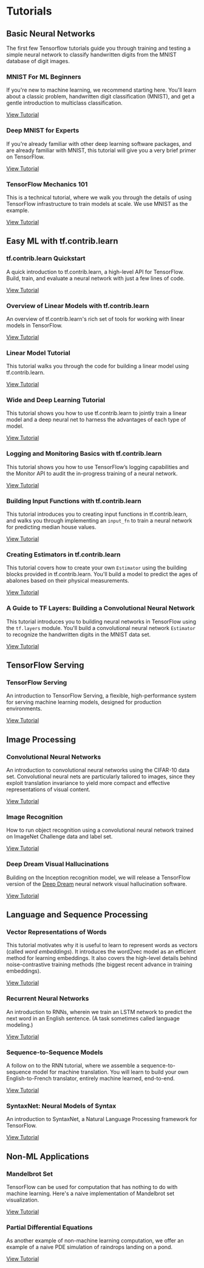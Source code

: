 # Tutorials

## Basic Neural Networks

The first few Tensorflow tutorials guide you through training and testing a
simple neural network to classify handwritten digits from the MNIST database of
digit images.

### MNIST For ML Beginners

If you're new to machine learning, we recommend starting here. You'll learn
about a classic problem, handwritten digit classification (MNIST), and get a
gentle introduction to multiclass classification.

[View Tutorial](../tutorials/mnist/beginners/index.md)

### Deep MNIST for Experts

If you're already familiar with other deep learning software packages, and are
already familiar with MNIST, this tutorial will give you a very brief primer on
TensorFlow.

[View Tutorial](../tutorials/mnist/pros/index.md)

### TensorFlow Mechanics 101

This is a technical tutorial, where we walk you through the details of using
TensorFlow infrastructure to train models at scale. We use MNIST as the example.

[View Tutorial](../tutorials/mnist/tf/index.md)

## Easy ML with tf.contrib.learn

### tf.contrib.learn Quickstart

A quick introduction to tf.contrib.learn, a high-level API for TensorFlow.
Build, train, and evaluate a neural network with just a few lines of code.

[View Tutorial](../tutorials/tflearn/index.md)

### Overview of Linear Models with tf.contrib.learn

An overview of tf.contrib.learn's rich set of tools for working with linear
models in TensorFlow.

[View Tutorial](../tutorials/linear/overview.md)

### Linear Model Tutorial

This tutorial walks you through the code for building a linear model using
tf.contrib.learn.

[View Tutorial](../tutorials/wide/index.md)

### Wide and Deep Learning Tutorial

This tutorial shows you how to use tf.contrib.learn to jointly train a linear
model and a deep neural net to harness the advantages of each type of model.

[View Tutorial](../tutorials/wide_and_deep/index.md)

### Logging and Monitoring Basics with tf.contrib.learn

This tutorial shows you how to use TensorFlow’s logging capabilities and the
Monitor API to audit the in-progress training of a neural network.

[View Tutorial](../tutorials/monitors/index.md)

### Building Input Functions with tf.contrib.learn

This tutorial introduces you to creating input functions in tf.contrib.learn,
and walks you through implementing an `input_fn` to train a neural network for
predicting median house values.

[View Tutorial](../tutorials/input_fn/index.md)

### Creating Estimators in tf.contrib.learn

This tutorial covers how to create your own `Estimator` using the building
blocks provided in tf.contrib.learn. You'll build a model to predict the ages of
abalones based on their physical measurements.

[View Tutorial](../tutorials/estimators/index.md)

### A Guide to TF Layers: Building a Convolutional Neural Network

This tutorial introduces you to building neural networks in TensorFlow using the
`tf.layers` module. You'll build a convolutional neural network `Estimator` to
recognize the handwritten digits in the MNIST data set.

[View Tutorial](../tutorials/layers/index.md)

## TensorFlow Serving

### TensorFlow Serving

An introduction to TensorFlow Serving, a flexible, high-performance system for
serving machine learning models, designed for production environments.

[View Tutorial](../tutorials/tfserve/index.md)

## Image Processing

### Convolutional Neural Networks

An introduction to convolutional neural networks using the CIFAR-10 data set.
Convolutional neural nets are particularly tailored to images, since they
exploit translation invariance to yield more compact and effective
representations of visual content.

[View Tutorial](../tutorials/deep_cnn/index.md)

### Image Recognition

How to run object recognition using a convolutional neural network trained on
ImageNet Challenge data and label set.

[View Tutorial](../tutorials/image_recognition/index.md)

### Deep Dream Visual Hallucinations

Building on the Inception recognition model, we will release a TensorFlow
version of the [Deep Dream](https://github.com/google/deepdream) neural network
visual hallucination software.

[View
Tutorial](https://nbviewer.jupyter.org/github/tensorflow/tensorflow/blob/master/tensorflow/examples/tutorials/deepdream/deepdream.ipynb)

## Language and Sequence Processing

### Vector Representations of Words

This tutorial motivates why it is useful to learn to represent words as vectors
(called *word embeddings*). It introduces the word2vec model as an efficient
method for learning embeddings. It also covers the high-level details behind
noise-contrastive training methods (the biggest recent advance in training
embeddings).

[View Tutorial](../tutorials/word2vec/index.md)

### Recurrent Neural Networks

An introduction to RNNs, wherein we train an LSTM network to predict the next
word in an English sentence. (A task sometimes called language modeling.)

[View Tutorial](../tutorials/recurrent/index.md)

### Sequence-to-Sequence Models

A follow on to the RNN tutorial, where we assemble a sequence-to-sequence model
for machine translation. You will learn to build your own English-to-French
translator, entirely machine learned, end-to-end.

[View Tutorial](../tutorials/seq2seq/index.md)

### SyntaxNet: Neural Models of Syntax

An introduction to SyntaxNet, a Natural Language Processing framework for
TensorFlow.

[View Tutorial](../tutorials/syntaxnet/index.md)

## Non-ML Applications

### Mandelbrot Set

TensorFlow can be used for computation that has nothing to do with machine
learning. Here's a naive implementation of Mandelbrot set visualization.

[View Tutorial](../tutorials/mandelbrot/index.md)

### Partial Differential Equations

As another example of non-machine learning computation, we offer an example of a
naive PDE simulation of raindrops landing on a pond.

[View Tutorial](../tutorials/pdes/index.md)
